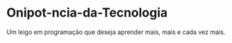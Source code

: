 # Onipot-ncia-da-Tecnologia
Um leigo em programação que deseja aprender mais, mais e cada vez mais. 
